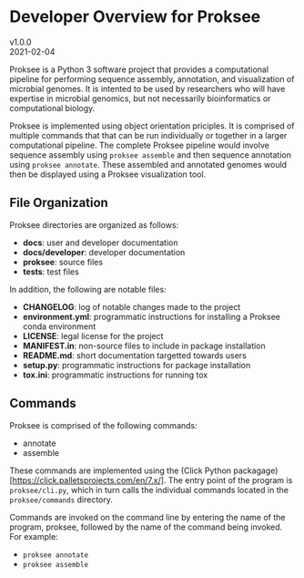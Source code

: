 # Developer Overview for Proksee

v1.0.0  
2021-02-04

Proksee is a Python 3 software project that provides a computational pipeline for performing sequence assembly, annotation, and visualization of microbial genomes. It is intented to be used by researchers who will have expertise in microbial genomics, but not necessarily bioinformatics or computational biology.

Proksee is implemented using object orientation priciples. It is comprised of multiple commands that that can be run individually or together in a larger computational pipeline. The complete Proksee pipeline would involve sequence assembly using `proksee assemble` and then sequence annotation using `proksee annotate`. These assembled and annotated genomes would then be displayed using a Proksee visualization tool.

## File Organization

Proksee directories are organized as follows:

- **docs**: user and developer documentation
- **docs/developer**: developer documentation
- **proksee**: source files
- **tests**: test files

In addition, the following are notable files:

- **CHANGELOG**: log of notable changes made to the project
- **environment.yml**: programmatic instructions for installing a Proksee conda environment
- **LICENSE**: legal license for the project
- **MANIFEST.in**: non-source files to include in package installation
- **README.md**: short documentation targetted towards users
- **setup.py**: programmatic instructions for package installation
- **tox.ini**: programmatic instructions for running tox

## Commands

Proksee is comprised of the following commands:

- annotate
- assemble

These commands are implemented using the (Click Python packagage)[https://click.palletsprojects.com/en/7.x/]. The entry point of the program is `proksee/cli.py`, which in turn calls the individual commands located in the `proksee/commands` directory.

Commands are invoked on the command line by entering the name of the program, proksee, followed by the name of the command being invoked. For example:

- `proksee annotate`
- `proksee assemble`

